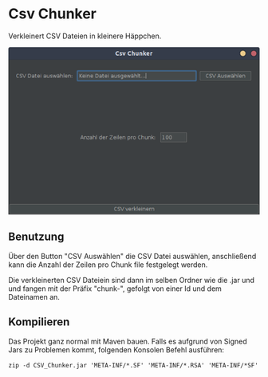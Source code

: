 # Csv Chunker
Verkleinert CSV Dateien in kleinere Häppchen.

![myimage-alt-tag](docs/screen.png)

## Benutzung
Über den Button "CSV Auswählen" die CSV Datei auswählen, anschließend
kann die Anzahl der Zeilen pro Chunk file festgelegt werden.

Die verkleinerten CSV Dateiein sind dann im selben Ordner wie die .jar und
und fangen mit der Präfix "chunk-", gefolgt von einer Id und dem Dateinamen an.

## Kompilieren
Das Projekt ganz normal mit Maven bauen. Falls es aufgrund von Signed Jars zu
Problemen kommt, folgenden Konsolen Befehl ausführen:

```
zip -d CSV_Chunker.jar 'META-INF/*.SF' 'META-INF/*.RSA' 'META-INF/*SF'
```